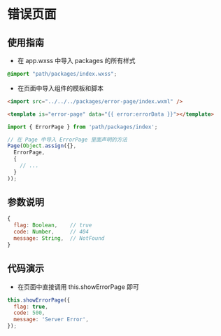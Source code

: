 # 错误页面

## 使用指南

- 在 app.wxss 中导入 packages 的所有样式

```css
@import "path/packages/index.wxss";
```

- 在页面中导入组件的模板和脚本

```html
<import src="../../../packages/error-page/index.wxml" />

<template is="error-page" data="{{ error:errorData }}"></template>
```

```js
import { ErrorPage } from 'path/packages/index';

// 在 Page 中导入 ErrorPage 里面声明的方法
Page(Object.assign({},
  ErrorPage,
  {
    // ...
  }
));
```

## 参数说明

```js
{
  flag: Boolean,    // true
  code: Number,     // 404
  message: String,  // NotFound
}
```

## 代码演示

- 在页面中直接调用 this.showErrorPage 即可

```js
this.showErrorPage({
  flag: true,
  code: 500,
  message: 'Server Error',
});
```

